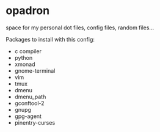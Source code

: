 opadron
=======

space for my personal dot files, config files, random files...

Packages to install with this config:
 - c compiler
 - python
 - xmonad
 - gnome-terminal
 - vim
 - tmux
 - dmenu
 - dmenu_path
 - gconftool-2
 - gnupg
 - gpg-agent
 - pinentry-curses

